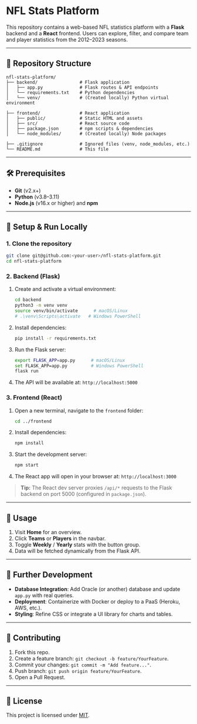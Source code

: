 # NFL Stats Platform

This repository contains a web-based NFL statistics platform with a **Flask** backend and a **React** frontend. Users can explore, filter, and compare team and player statistics from the 2012–2023 seasons.

---

## 📂 Repository Structure

```text
nfl-stats-platform/
├── backend/                # Flask application
│   ├── app.py              # Flask routes & API endpoints
│   └── requirements.txt    # Python dependencies
│   └── venv/               # (Created locally) Python virtual environment

├── frontend/               # React application
│   ├── public/             # Static HTML and assets
│   ├── src/                # React source code
│   ├── package.json        # npm scripts & dependencies
│   └── node_modules/       # (Created locally) Node packages

├── .gitignore              # Ignored files (venv, node_modules, etc.)
└── README.md               # This file
```

---

## 🛠 Prerequisites

- **Git** (v2.x+)
- **Python** (v3.8–3.11)
- **Node.js** (v16.x or higher) and **npm**

---

## 🚀 Setup & Run Locally

### 1. Clone the repository

```bash
git clone git@github.com:<your-user>/nfl-stats-platform.git
cd nfl-stats-platform
```

### 2. Backend (Flask)

1. Create and activate a virtual environment:
   ```bash
   cd backend
   python3 -m venv venv
   source venv/bin/activate      # macOS/Linux
   # .\venv\Scripts\activate   # Windows PowerShell
   ```
2. Install dependencies:
   ```bash
   pip install -r requirements.txt
   ```
3. Run the Flask server:
   ```bash
   export FLASK_APP=app.py      # macOS/Linux
   set FLASK_APP=app.py         # Windows PowerShell
   flask run
   ```
4. The API will be available at: `http://localhost:5000`

### 3. Frontend (React)

1. Open a new terminal, navigate to the `frontend` folder:
   ```bash
   cd ../frontend
   ```
2. Install dependencies:
   ```bash
   npm install
   ```
3. Start the development server:
   ```bash
   npm start
   ```
4. The React app will open in your browser at: `http://localhost:3000`

> **Tip:** The React dev server proxies `/api/*` requests to the Flask backend on port 5000 (configured in `package.json`).

---

## 📝 Usage

1. Visit **Home** for an overview.
2. Click **Teams** or **Players** in the navbar.
3. Toggle **Weekly** / **Yearly** stats with the button group.
4. Data will be fetched dynamically from the Flask API.

---

## 📖 Further Development

- **Database Integration**: Add Oracle (or another) database and update `app.py` with real queries.
- **Deployment**: Containerize with Docker or deploy to a PaaS (Heroku, AWS, etc.).
- **Styling**: Refine CSS or integrate a UI library for charts and tables.

---

## 🤝 Contributing

1. Fork this repo.
2. Create a feature branch: `git checkout -b feature/YourFeature`.
3. Commit your changes: `git commit -m "Add feature..."`.
4. Push branch: `git push origin feature/YourFeature`.
5. Open a Pull Request.

---

## 📄 License

This project is licensed under [MIT](LICENSE).

